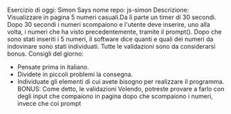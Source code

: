 Esercizio di oggi: Simon Says
nome repo: js-simon
Descrizione:
Visualizzare in pagina 5 numeri casuali.Da lì parte un timer di 30 secondi.
Dopo 30 secondi i numeri scompaiono e l'utente deve inserire, uno alla volta, i numeri che ha visto precedentemente, tramite il prompt().
Dopo che sono stati inseriti i 5 numeri, il software dice quanti e quali dei numeri da indovinare sono stati individuati.
Tutte le validazioni sono da considerarsi bonus.
Consigli del giorno:

- Pensate prima in italiano.
- Dividete in piccoli problemi la consegna.
- Individuate gli elementi di cui avete bisogno per realizzare il programma.
  BONUS:
  Come detto, le validazioni
  Volendo, potreste provare a farlo con degli input che compaiono in pagina dopo che scompaiono i numeri, invece che coi prompt
